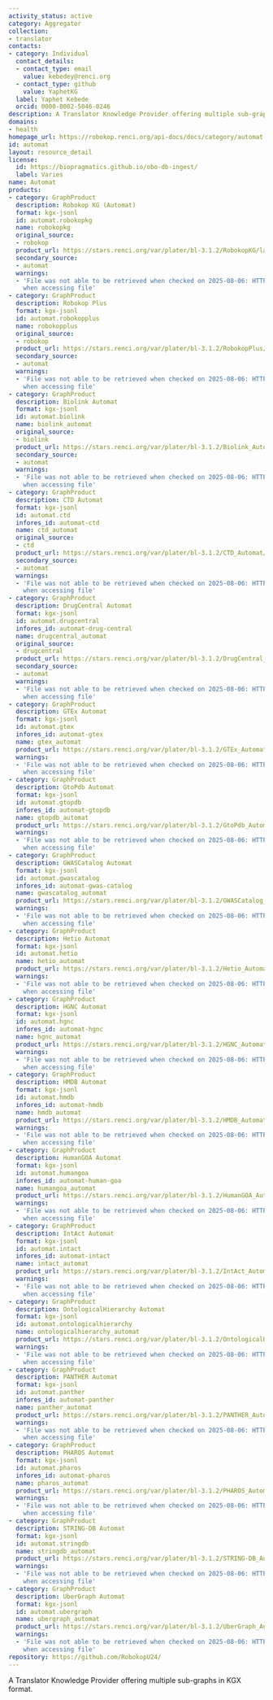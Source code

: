 ```yaml
---
activity_status: active
category: Aggregator
collection:
- translator
contacts:
- category: Individual
  contact_details:
  - contact_type: email
    value: kebedey@renci.org
  - contact_type: github
    value: YaphetKG
  label: Yaphet Kebede
  orcid: 0000-0002-5046-0246
description: A Translator Knowledge Provider offering multiple sub-graphs in KGX format.
domains:
- health
homepage_url: https://robokop.renci.org/api-docs/docs/category/automat
id: automat
layout: resource_detail
license:
  id: https://biopragmatics.github.io/obo-db-ingest/
  label: Varies
name: Automat
products:
- category: GraphProduct
  description: Robokop KG (Automat)
  format: kgx-jsonl
  id: automat.robokopkg
  name: robokopkg
  original_source:
  - robokop
  product_url: https://stars.renci.org/var/plater/bl-3.1.2/RobokopKG/latest/kgx_files
  secondary_source:
  - automat
  warnings:
  - 'File was not able to be retrieved when checked on 2025-08-06: HTTP 404 error
    when accessing file'
- category: GraphProduct
  description: Robokop Plus
  format: kgx-jsonl
  id: automat.robokopplus
  name: robokopplus
  original_source:
  - robokop
  product_url: https://stars.renci.org/var/plater/bl-3.1.2/RobokopPlus/latest/kgx_files
  secondary_source:
  - automat
  warnings:
  - 'File was not able to be retrieved when checked on 2025-08-06: HTTP 404 error
    when accessing file'
- category: GraphProduct
  description: Biolink Automat
  format: kgx-jsonl
  id: automat.biolink
  name: biolink_automat
  original_source:
  - biolink
  product_url: https://stars.renci.org/var/plater/bl-3.1.2/Biolink_Automat/latest/kgx_files
  secondary_source:
  - automat
  warnings:
  - 'File was not able to be retrieved when checked on 2025-08-06: HTTP 404 error
    when accessing file'
- category: GraphProduct
  description: CTD Automat
  format: kgx-jsonl
  id: automat.ctd
  infores_id: automat-ctd
  name: ctd_automat
  original_source:
  - ctd
  product_url: https://stars.renci.org/var/plater/bl-3.1.2/CTD_Automat/latest/kgx_files
  secondary_source:
  - automat
  warnings:
  - 'File was not able to be retrieved when checked on 2025-08-06: HTTP 404 error
    when accessing file'
- category: GraphProduct
  description: DrugCentral Automat
  format: kgx-jsonl
  id: automat.drugcentral
  infores_id: automat-drug-central
  name: drugcentral_automat
  original_source:
  - drugcentral
  product_url: https://stars.renci.org/var/plater/bl-3.1.2/DrugCentral_Automat/latest/kgx_files
  secondary_source:
  - automat
  warnings:
  - 'File was not able to be retrieved when checked on 2025-08-06: HTTP 404 error
    when accessing file'
- category: GraphProduct
  description: GTEx Automat
  format: kgx-jsonl
  id: automat.gtex
  infores_id: automat-gtex
  name: gtex_automat
  product_url: https://stars.renci.org/var/plater/bl-3.1.2/GTEx_Automat/latest/kgx_files
  warnings:
  - 'File was not able to be retrieved when checked on 2025-08-06: HTTP 404 error
    when accessing file'
- category: GraphProduct
  description: GtoPdb Automat
  format: kgx-jsonl
  id: automat.gtopdb
  infores_id: automat-gtopdb
  name: gtopdb_automat
  product_url: https://stars.renci.org/var/plater/bl-3.1.2/GtoPdb_Automat/latest/kgx_files
  warnings:
  - 'File was not able to be retrieved when checked on 2025-08-06: HTTP 404 error
    when accessing file'
- category: GraphProduct
  description: GWASCatalog Automat
  format: kgx-jsonl
  id: automat.gwascatalog
  infores_id: automat-gwas-catalog
  name: gwascatalog_automat
  product_url: https://stars.renci.org/var/plater/bl-3.1.2/GWASCatalog_Automat/latest/kgx_files
  warnings:
  - 'File was not able to be retrieved when checked on 2025-08-06: HTTP 404 error
    when accessing file'
- category: GraphProduct
  description: Hetio Automat
  format: kgx-jsonl
  id: automat.hetio
  name: hetio_automat
  product_url: https://stars.renci.org/var/plater/bl-3.1.2/Hetio_Automat/latest/kgx_files
  warnings:
  - 'File was not able to be retrieved when checked on 2025-08-06: HTTP 404 error
    when accessing file'
- category: GraphProduct
  description: HGNC Automat
  format: kgx-jsonl
  id: automat.hgnc
  infores_id: automat-hgnc
  name: hgnc_automat
  product_url: https://stars.renci.org/var/plater/bl-3.1.2/HGNC_Automat/latest/kgx_files
  warnings:
  - 'File was not able to be retrieved when checked on 2025-08-06: HTTP 404 error
    when accessing file'
- category: GraphProduct
  description: HMDB Automat
  format: kgx-jsonl
  id: automat.hmdb
  infores_id: automat-hmdb
  name: hmdb_automat
  product_url: https://stars.renci.org/var/plater/bl-3.1.2/HMDB_Automat/latest/kgx_files
  warnings:
  - 'File was not able to be retrieved when checked on 2025-08-06: HTTP 404 error
    when accessing file'
- category: GraphProduct
  description: HumanGOA Automat
  format: kgx-jsonl
  id: automat.humangoa
  infores_id: automat-human-goa
  name: humangoa_automat
  product_url: https://stars.renci.org/var/plater/bl-3.1.2/HumanGOA_Automat/latest/kgx_files
  warnings:
  - 'File was not able to be retrieved when checked on 2025-08-06: HTTP 404 error
    when accessing file'
- category: GraphProduct
  description: IntAct Automat
  format: kgx-jsonl
  id: automat.intact
  infores_id: automat-intact
  name: intact_automat
  product_url: https://stars.renci.org/var/plater/bl-3.1.2/IntAct_Automat/latest/kgx_files
  warnings:
  - 'File was not able to be retrieved when checked on 2025-08-06: HTTP 404 error
    when accessing file'
- category: GraphProduct
  description: OntologicalHierarchy Automat
  format: kgx-jsonl
  id: automat.ontologicalhierarchy
  name: ontologicalhierarchy_automat
  product_url: https://stars.renci.org/var/plater/bl-3.1.2/OntologicalHierarchy_Automat/latest/kgx_files
  warnings:
  - 'File was not able to be retrieved when checked on 2025-08-06: HTTP 404 error
    when accessing file'
- category: GraphProduct
  description: PANTHER Automat
  format: kgx-jsonl
  id: automat.panther
  infores_id: automat-panther
  name: panther_automat
  product_url: https://stars.renci.org/var/plater/bl-3.1.2/PANTHER_Automat/latest/kgx_files
  warnings:
  - 'File was not able to be retrieved when checked on 2025-08-06: HTTP 404 error
    when accessing file'
- category: GraphProduct
  description: PHAROS Automat
  format: kgx-jsonl
  id: automat.pharos
  infores_id: automat-pharos
  name: pharos_automat
  product_url: https://stars.renci.org/var/plater/bl-3.1.2/PHAROS_Automat/latest/kgx_files
  warnings:
  - 'File was not able to be retrieved when checked on 2025-08-06: HTTP 404 error
    when accessing file'
- category: GraphProduct
  description: STRING-DB Automat
  format: kgx-jsonl
  id: automat.stringdb
  name: stringdb_automat
  product_url: https://stars.renci.org/var/plater/bl-3.1.2/STRING-DB_Automat/latest/kgx_files
  warnings:
  - 'File was not able to be retrieved when checked on 2025-08-06: HTTP 404 error
    when accessing file'
- category: GraphProduct
  description: UberGraph Automat
  format: kgx-jsonl
  id: automat.ubergraph
  name: ubergraph_automat
  product_url: https://stars.renci.org/var/plater/bl-3.1.2/UberGraph_Automat/latest/kgx_files
  warnings:
  - 'File was not able to be retrieved when checked on 2025-08-06: HTTP 404 error
    when accessing file'
repository: https://github.com/RobokopU24/
---
```

A Translator Knowledge Provider offering multiple sub-graphs in KGX format.